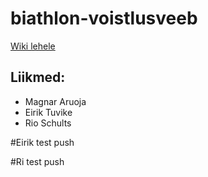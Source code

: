 # biathlon-voistlusveeb

[Wiki lehele](https://github.com/MagnarAr/biathlon-voistlusveeb/wiki/Pealeht)
## Liikmed:
  * Magnar Aruoja
  * Eirik Tuvike
  * Rio Schults

#Eirik test push

#Ri test push